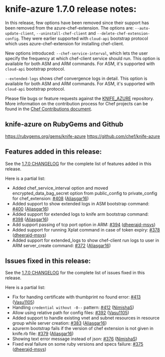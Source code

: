 <!---
This file is reset every time a new release is done. The contents of this file are for the currently unreleased version.

Example Note:

## Example Heading
Details about the thing that changed that needs to get included in the Release Notes in markdown.
-->

# knife-azure 1.7.0 release notes:
In this release, few options have been removed since their support has been removed from the azure-chef-extension. The options are: `--auto-update-client`, `--uninstall-chef-client` and `--delete-chef-extension-config`. They were earlier supported with `cloud-api` bootstrap protocol which uses azure-chef-extension for installing chef-client.

New options introduced:
`--chef-service-interval`, which lets the user specify the frequency at which chef-client service should run. This option is available for both ASM and ARM commands. For ASM, it's supported with `cloud-api` bootstrap protocol.

`--extended-logs` shows chef convergence logs in detail. This option is available for both ASM and ARM commands. For ASM, it's supported with `cloud-api` bootstrap protocol.

Please file bugs or feature requests against the [KNIFE_AZURE](https://github.com/chef/knife-azure/issues) repository.
More information on the contribution process for Chef projects can be found in the [Chef Contributions document](https://docs.chef.io/community_contributions.html).

## knife-azure on RubyGems and Github
https://rubygems.org/gems/knife-azure
https://github.com/chef/knife-azure

## Features added in this release:

See the [1.7.0 CHANGELOG](https://github.com/chef/knife-azure/blob/1.7.0/CHANGELOG.md)
for the complete list of features added in this release.

Here is a partial list:

* Added chef_service_interval option and moved encrypted_data_bag_secret option from public_config to private_config for chef_extension: [\#408](https://github.com/chef/knife-azure/pull/408) ([Aliasgar16](https://github.com/Aliasgar16))
* Added support to show extended logs in ASM bootstrap command: [\#400](https://github.com/chef/knife-azure/pull/400) ([Aliasgar16](https://github.com/Aliasgar16))
* Added support for extended logs to knife arm bootstrap command: [\#398](https://github.com/chef/knife-azure/pull/398) ([Aliasgar16](https://github.com/Aliasgar16))
* Add support passing of tcp port option in ARM: [\#394](https://github.com/chef/knife-azure/pull/394) ([dheerajd-msys](https://github.com/dheerajd-msys))
* Added support for running Xplat command in case of token expiry: [\#378](https://github.com/chef/knife-azure/pull/378) ([dheerajd-msys](https://github.com/dheerajd-msys))
* Added support for extended_logs to show chef-client run logs to user in ARM server_create command: [\#372](https://github.com/chef/knife-azure/pull/372) ([Aliasgar16](https://github.com/Aliasgar16))

## Issues fixed in this release:

See the [1.7.0 CHANGELOG](https://github.com/chef/knife-azure/blob/1.7.0/CHANGELOG.md)
for the complete list of issues fixed in this release.

Here is a partial list:

* Fix for handing certificate with thumbprint no found error: [\#413](https://github.com/chef/knife-azure/pull/413) ([Vasu1105](https://github.com/Vasu1105))
* Handling `credential without -0--` pattern: [\#412](https://github.com/chef/knife-azure/pull/412) ([NimishaS](https://github.com/NimishaS))
* Allow using relative path for config files: [\#392](https://github.com/chef/knife-azure/pull/392) ([Vasu1105](https://github.com/Vasu1105))
* Added support to handle existing vnet and subnet resources in resource group while server creation: [\#383](https://github.com/chef/knife-azure/pull/383) ([Aliasgar16](https://github.com/Aliasgar16))
* azurerm bootstrap fails if the version of chef extension is not given in knife.rb file: [\#379](https://github.com/chef/knife-azure/pull/379) ([Aliasgar16](https://github.com/Aliasgar16))
* Showing text error message instead of json: [\#376](https://github.com/chef/knife-azure/pull/376) ([NimishaS](https://github.com/NimishaS))
* Fixed eval failure on some ruby versions and specs failure: [\#375](https://github.com/chef/knife-azure/pull/375) ([dheerajd-msys](https://github.com/dheerajd-msys))





